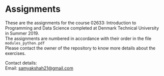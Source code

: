 # Assignments  <br>
These are the assignments for the course 02633: Introduction to Programming and Data Science completed at Denmark Technical University in Summer 2019.<br>
The assignments are numbered in accordance with their order in the file `modules_python.pdf` <br>
Please contact the owner of the repository to know more details about the exercises.<br>

Contact details:<br>
Email: samyakshah21@gmail.com